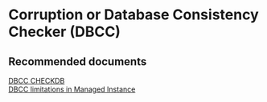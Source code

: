 <properties
	pageTitle="Management/Corruption or Database Consistency Checker (DBCC)"
	description="Management/Corruption or Database Consistency Checker (DBCC)"
	service="microsoft.sql"
	resource="servers"
	authors="mlandzic"
	displayOrder=""
	selfHelpType="generic"
	supportTopicIds="32594711"
	resourceTags=""
	productPesIds="16259"
	cloudEnvironments="public"
/>

# Corruption or Database Consistency Checker (DBCC)

## **Recommended documents**
[DBCC CHECKDB](https://docs.microsoft.com/en-us/sql/t-sql/database-console-commands/dbcc-checkdb-transact-sql)<br>
[DBCC limitations in Managed Instance](https://docs.microsoft.com/en-us/azure/sql-database/sql-database-managed-instance-transact-sql-information#dbcc)
